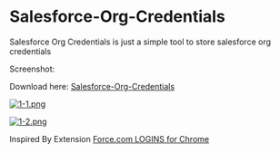 # Salesforce-Org-Credentials
Salesforce Org Credentials is just a simple tool to store salesforce org credentials 

Screenshot: 

Download here: [Salesforce-Org-Credentials](https://chrome.google.com/webstore/detail/salesforce-org-credential/bnoghienpbnblhpmoeamfgjjcjikagkh)


[![1-1.png](https://s11.postimg.org/kw3vk7heb/1_1.png)](https://postimg.org/image/qka6b3lqn/)

[![1-2.png](https://s17.postimg.org/8n92klg33/1_2.png)](https://postimg.org/image/o8qe4js17/)


Inspired By Extension [Force.com LOGINS for Chrome](https://chrome.google.com/webstore/detail/forcecom-logins/ldjbglicecgnpkpdhpbogkednmmbebec)
